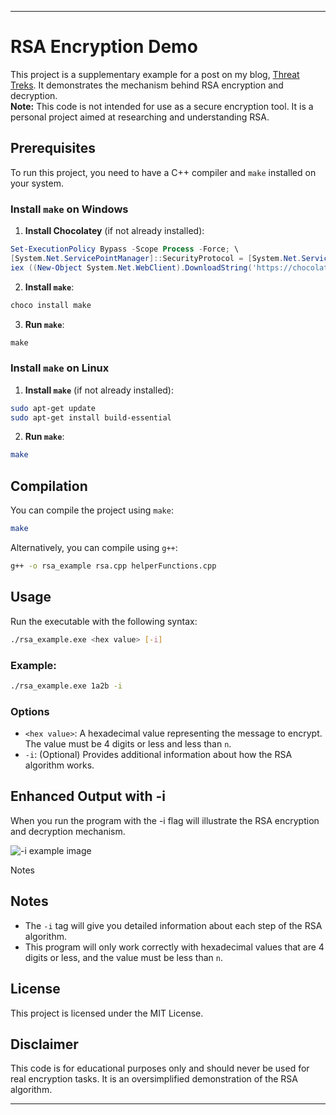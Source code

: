 
---

# RSA Encryption Demo

This project is a supplementary example for a post on my blog, [Threat  Treks](https://threattreks.wordpress.com/). It demonstrates the mechanism behind RSA encryption and decryption.<br>
**Note:** This code is not intended for use as a secure encryption tool. It is a personal project aimed at researching and understanding RSA.

## Prerequisites

To run this project, you need to have a C++ compiler and `make` installed on your system.

### Install `make` on Windows

1. **Install Chocolatey** (if not already installed):

```powershell
Set-ExecutionPolicy Bypass -Scope Process -Force; \
[System.Net.ServicePointManager]::SecurityProtocol = [System.Net.ServicePointManager]::SecurityProtocol -bor [System.Net.SecurityProtocolType]::Tls12; \
iex ((New-Object System.Net.WebClient).DownloadString('https://chocolatey.org/install.ps1'))
```

2. **Install `make`**:

```powershell
choco install make
```

3. **Run `make`**:

```powershell
make
```

### Install `make` on Linux

1. **Install `make`** (if not already installed):

```bash
sudo apt-get update
sudo apt-get install build-essential
```

2. **Run `make`**:

```bash
make
```

## Compilation

You can compile the project using `make`:

```bash
make
```

Alternatively, you can compile using `g++`:

```bash
g++ -o rsa_example rsa.cpp helperFunctions.cpp
```

## Usage

Run the executable with the following syntax:

```bash
./rsa_example.exe <hex value> [-i]
```

### Example:

```bash
./rsa_example.exe 1a2b -i
```

### Options

- `<hex value>`: A hexadecimal value representing the message to encrypt. The value must be 4 digits or less and less than `n`.
- `-i`: (Optional) Provides additional information about how the RSA algorithm works.

## Enhanced Output with -i
When you run the program with the -i flag will illustrate the RSA encryption and decryption mechanism. 

![-i example image](https://github.com/AdithyaaSivamal/Cyber-Security-Portfolio/assets/91487335/e60529d5-52f2-461c-a7ec-d166e567af3d)



Notes

## Notes

- The `-i` tag will give you detailed information about each step of the RSA algorithm.
- This program will only work correctly with hexadecimal values that are 4 digits or less, and the value must be less than `n`.

## License

This project is licensed under the MIT License.

## Disclaimer

This code is for educational purposes only and should never be used for real encryption tasks. It is an oversimplified demonstration of the RSA algorithm.

---
